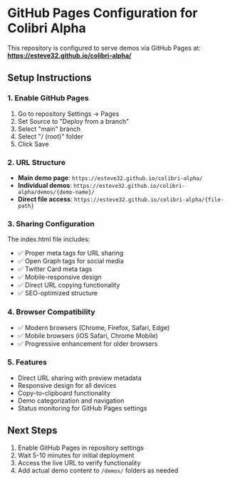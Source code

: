 # GitHub Pages Configuration for Colibri Alpha

This repository is configured to serve demos via GitHub Pages at:
**https://esteve32.github.io/colibri-alpha/**

## Setup Instructions

### 1. Enable GitHub Pages
1. Go to repository Settings → Pages
2. Set Source to "Deploy from a branch"
3. Select "main" branch
4. Select "/ (root)" folder
5. Click Save

### 2. URL Structure
- **Main demo page**: `https://esteve32.github.io/colibri-alpha/`
- **Individual demos**: `https://esteve32.github.io/colibri-alpha/demos/{demo-name}/`
- **Direct file access**: `https://esteve32.github.io/colibri-alpha/{file-path}`

### 3. Sharing Configuration
The index.html file includes:
- ✅ Proper meta tags for URL sharing
- ✅ Open Graph tags for social media
- ✅ Twitter Card meta tags
- ✅ Mobile-responsive design
- ✅ Direct URL copying functionality
- ✅ SEO-optimized structure

### 4. Browser Compatibility
- ✅ Modern browsers (Chrome, Firefox, Safari, Edge)
- ✅ Mobile browsers (iOS Safari, Chrome Mobile)
- ✅ Progressive enhancement for older browsers

### 5. Features
- Direct URL sharing with preview metadata
- Responsive design for all devices
- Copy-to-clipboard functionality
- Demo categorization and navigation
- Status monitoring for GitHub Pages settings

## Next Steps
1. Enable GitHub Pages in repository settings
2. Wait 5-10 minutes for initial deployment
3. Access the live URL to verify functionality
4. Add actual demo content to `/demos/` folders as needed